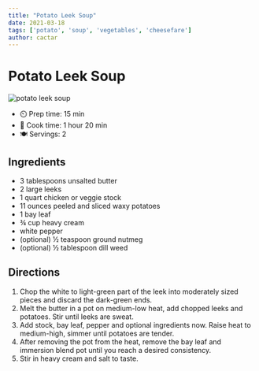 ```yaml
---
title: "Potato Leek Soup"
date: 2021-03-18
tags: ['potato', 'soup', 'vegetables', 'cheesefare']
author: cactar
---
```


# Potato Leek Soup

![potato leek soup](../static/pix/potato-leek-soup.webp)

- ⏲️ Prep time: 15 min
- 🍳 Cook time: 1 hour 20 min
- 🍽️ Servings: 2

## Ingredients

- 3 tablespoons unsalted butter
- 2 large leeks
- 1 quart chicken or veggie stock
- 11 ounces peeled and sliced waxy potatoes
- 1 bay leaf
- ¾ cup heavy cream
- white pepper
- (optional) ½ teaspoon ground nutmeg
- (optional) ½ tablespoon dill weed

## Directions

1. Chop the white to light-green part of the leek into moderately sized pieces and discard the dark-green ends.
2. Melt the butter in a pot on medium-low heat, add chopped leeks and potatoes. Stir until leeks are sweat.
3. Add stock, bay leaf, pepper and optional ingredients now. Raise heat to medium-high, simmer until potatoes are tender.
4. After removing the pot from the heat, remove the bay leaf and immersion blend pot until you reach a desired consistency.
5. Stir in heavy cream and salt to taste.
